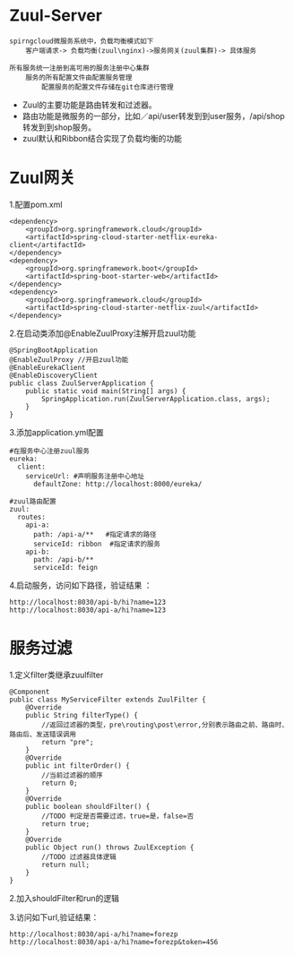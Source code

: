 # Zuul-Server
```
spirngcloud微服务系统中，负载均衡模式如下
    客户端请求-> 负载均衡(zuul\nginx)->服务网关(zuul集群)-> 具体服务

所有服务统一注册到高可用的服务注册中心集群
    服务的所有配置文件由配置服务管理
        配置服务的配置文件存储在git仓库进行管理
```
* Zuul的主要功能是路由转发和过滤器。
* 路由功能是微服务的一部分，比如／api/user转发到到user服务，/api/shop转发到到shop服务。
* zuul默认和Ribbon结合实现了负载均衡的功能

# Zuul网关
1.配置pom.xml

    <dependency>
        <groupId>org.springframework.cloud</groupId>
        <artifactId>spring-cloud-starter-netflix-eureka-client</artifactId>
    </dependency>
    <dependency>
        <groupId>org.springframework.boot</groupId>
        <artifactId>spring-boot-starter-web</artifactId>
    </dependency>
    <dependency>
        <groupId>org.springframework.cloud</groupId>
        <artifactId>spring-cloud-starter-netflix-zuul</artifactId>
    </dependency>
2.在启动类添加@EnableZuulProxy注解开启zuul功能

    @SpringBootApplication
    @EnableZuulProxy //开启zuul功能
    @EnableEurekaClient
    @EnableDiscoveryClient
    public class ZuulServerApplication {
        public static void main(String[] args) {
            SpringApplication.run(ZuulServerApplication.class, args);
        }
    }
3.添加application.yml配置

    #在服务中心注册zuul服务
    eureka:
      client:
        serviceUrl: #声明服务注册中心地址
          defaultZone: http://localhost:8000/eureka/
    
    #zuul路由配置
    zuul:
      routes:
        api-a:
          path: /api-a/**   #指定请求的路径
          serviceId: ribbon  #指定请求的服务
        api-b:
          path: /api-b/**
          serviceId: feign
4.启动服务，访问如下路径，验证结果 ：
    
    http://localhost:8030/api-b/hi?name=123
    http://localhost:8030/api-a/hi?name=123
    
# 服务过滤
1.定义filter类继承zuulfilter

    @Component
    public class MyServiceFilter extends ZuulFilter {
        @Override
        public String filterType() {
            //返回过滤器的类型，pre\routing\post\error,分别表示路由之前、路由时、路由后、发送错误调用
            return "pre";
        }
        @Override
        public int filterOrder() {
            //当前过滤器的顺序
            return 0;
        }
        @Override
        public boolean shouldFilter() {
            //TODO 判定是否需要过滤，true=是，false=否
            return true;
        }
        @Override
        public Object run() throws ZuulException {
            //TODO 过滤器具体逻辑
            return null;
        }
    }
2.加入shouldFilter和run的逻辑

3.访问如下url,验证结果：

    http://localhost:8030/api-a/hi?name=forezp
    http://localhost:8030/api-a/hi?name=forezp&token=456